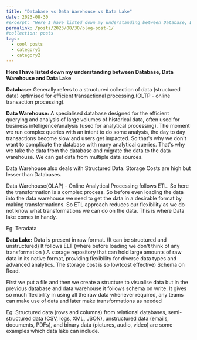 ```yaml
---
title: "Database vs Data Warehouse vs Data Lake"
date: 2023-08-30
#excerpt: "Here I have listed down my understanding between Database, Data Warehouse and Data Lake"
permalink: /posts/2023/08/30/blog-post-1/
#collection: posts
tags:
  - cool posts
  - category1
  - category2
---
```


**Here I have listed down my understanding between Database, Data Warehouse and Data Lake**

**Database:** Generally refers to a structured collection of data (structured data) optimised for efficient transactional processing.(OLTP - online transaction processing).

**Data Warehouse:** A specialised database designed for the efficient querying and analysis of large volumes of historical data, often used for business intelligence/analysis (used for analytical processing). The moment we run complex queries with an intent to do some analysis, the day to day transactions become slow and users get impacted. So that's why we don't want to complicate the database with many analytical queries. That's why we take the data from the database and migrate the data to the data warehouse. We can get data from multiple data sources. 

Data Warehouse also deals with Structured Data. Storage Costs are high but lesser than Databases.

Data Warehouse(OLAP) - Online Analytical Processing follows ETL. So here the transformation is a complex process. So before even loading the data into the data warehouse we need to get the data in a desirable format by making transformations. So ETL approach reduces our flexibility as we do not know what transformations we can do on the data. This is where Data lake comes in handy.

Eg: Teradata

**Data Lake:** Data is present in raw format. (It can be structured and unstructured)  It follows ELT (where  before loading we don't think of any transformation ) A storage repository that can hold large amounts of raw data in its native format, providing flexibility for diverse data types and advanced analytics. The storage cost is so low(cost effective) Schema on Read.

First we put a file and then we create a structure to visualise data but in the previous database and data warehouse it follows schema on write. It gives so much flexibility in using all the raw data whenever required, any teams can make use of data and later make transformations as needed

Eg: Structured data (rows and columns) from relational databases, semi-structured data (CSV, logs, XML, JSON), unstructured data (emails, documents, PDFs), and binary data (pictures, audio, video) are some examples which data lake can include.
